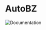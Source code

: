 # AutoBZ

![Documentation](https://github.com/lxvm/AutoBZ.jl/actions/workflows/documentation.yml/badge.svg)